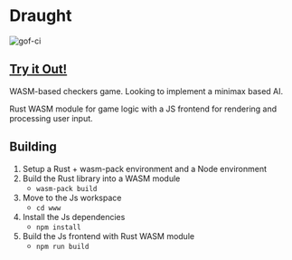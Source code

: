 Draught
===============

![gof-ci](https://github.com/sarsoo/draught/actions/workflows/test.yml/badge.svg)

## [Try it Out!](https://sarsoo.github.io/draught/)

WASM-based checkers game. Looking to implement a minimax based AI.

Rust WASM module for game logic with a JS frontend for rendering and processing user input.

## Building

1. Setup a Rust + wasm-pack environment and a Node environment
2. Build the Rust library into a WASM module 
    - `wasm-pack build`
3. Move to the Js workspace 
    - `cd www`
4. Install the Js dependencies
    - `npm install`
5. Build the Js frontend with Rust WASM module
    - `npm run build`